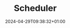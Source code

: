 ---
weight: 999
title: "Scheduler"
description: ""
icon: "article"
date: "2024-04-29T09:38:32+01:00"
lastmod: "2024-04-29T09:38:32+01:00"
draft: false
toc: true
---